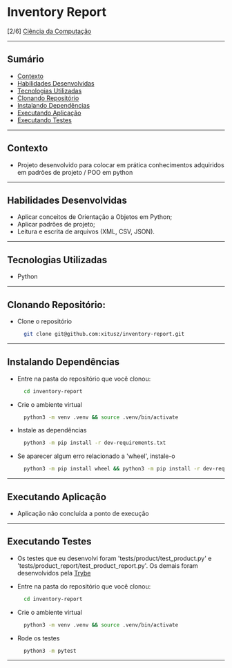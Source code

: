 # Inventory Report
[2/6] [Ciência da Computação](https://github.com/xitusz/Trybe/tree/main/04_Ci%C3%AAncia-da-Computa%C3%A7%C3%A3o)

---

## Sumário

- [Contexto](#contexto)
- [Habilidades Desenvolvidas](#habilidades-desenvolvidas)
- [Tecnologias Utilizadas](#tecnologias-utilizadas)
- [Clonando Repositório](#clonando-repositório)
- [Instalando Dependências](#instalando-dependências)
- [Executando Aplicação](#executando-aplicação)
- [Executando Testes](#executando-testes)

---

## Contexto

* Projeto desenvolvido para colocar em prática conhecimentos adquiridos em padrões de projeto / POO em python

---

## Habilidades Desenvolvidas

* Aplicar conceitos de Orientação a Objetos em Python;
* Aplicar padrões de projeto;
* Leitura e escrita de arquivos (XML, CSV, JSON).

---

## Tecnologias Utilizadas

* Python

---

## Clonando Repositório:

* Clone o repositório
  ```sh
    git clone git@github.com:xitusz/inventory-report.git
  ```

---

## Instalando Dependências

* Entre na pasta do repositório que você clonou:
  ```sh
    cd inventory-report
  ```

* Crie o ambiente virtual
  ```sh
    python3 -m venv .venv && source .venv/bin/activate
  ```

* Instale as dependências
  ```sh
    python3 -m pip install -r dev-requirements.txt
  ```

* Se aparecer algum erro relacionado a 'wheel', instale-o
  ```sh
    python3 -m pip install wheel && python3 -m pip install -r dev-requirements.txt
  ```

---

## Executando Aplicação

* Aplicação não concluída a ponto de execução

---

## Executando Testes

* Os testes que eu desenvolvi foram 'tests/product/test_product.py' e 'tests/product_report/test_product_report.py'. Os demais foram desenvolvidos pela [Trybe](https://www.betrybe.com/)

* Entre na pasta do repositório que você clonou:
  ```sh
    cd inventory-report
  ```

* Crie o ambiente virtual
  ```sh
    python3 -m venv .venv && source .venv/bin/activate
  ```

* Rode os testes
  ```sh
    python3 -m pytest
  ```

---

